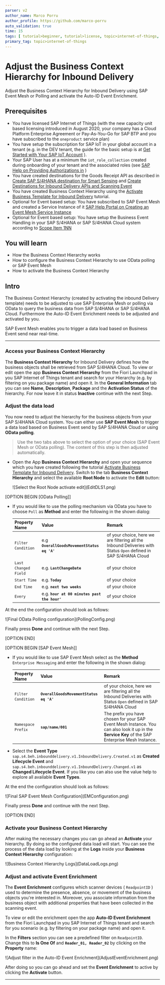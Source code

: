 ```yaml
---
parser: v2
author_name: Marco Porru
author_profile: https://github.com/marco-porru
auto_validation: true
time: 15
tags: [ tutorial>beginner, tutorial>license, topic>internet-of-things, products>sap-internet-of-things, products>sap-business-technology-platform products>sap-event-mesh, products>sap-s-4hana ]
primary_tag: topic>internet-of-things
---
```


# Adjust the Business Context Hierarchy for Inbound Delivery
<!-- description --> Adjust the Business Context Hierarchy for Inbound Delivery using SAP Event Mesh or Polling and activate the Auto-ID Event Enrichment.

## Prerequisites
-   You have licensed SAP Internet of Things (with the new capacity unit based licensing introduced in August 2020, your company has a Cloud Platform Enterprise Agreement or Pay-As-You-Go for SAP BTP and you have subscribed to the `oneproduct` service plan)
-   You have setup the subscription for SAP IoT in your global account in a tenant (e.g. in the DEV tenant, the guide for the basic setup is at [Get Started with Your SAP IoT Account](https://help.sap.com/viewer/195126f4601945cba0886cbbcbf3d364/latest/en-US/bfe6a46a13d14222949072bf330ff2f4.html) ).
-   Your SAP User has at a minimum the `iot_role_collection` created during onboarding of your tenant and the associated roles (see [SAP Help on Providing Authorizations in](https://help.sap.com/viewer/195126f4601945cba0886cbbcbf3d364/latest/en-US/2810dd61e0a8446d839c936f341ec46d.html) )
-   You have created destinations for the Goods Receipt API as described in [Create SAP S/4HANA destination for Smart Sensing](iot-smartsensing-s4destinations) and [Create Destinations for Inbound Delivery APIs and Scanning Event](iot-smartsensing-qcgr-destinations)
-   You have created Business Context Hierarchy using the [Activate Business Template for Inbound Delivery](iot-smartsensing-inbounddelivery-template) tutorial.
-   Optional for Event based setup: You have subscribed to SAP Event Mesh and created a Service Instance of it [SAP Help Portal on Creating an Event Mesh Service Instance](https://help.sap.com/viewer/bf82e6b26456494cbdd197057c09979f/Cloud/en-US/d0483a9e38434f23a4579d6fcc72654b.html)
-   Optional for Event based setup: You have setup the Business Event Handling in your SAP S/4HANA or SAP S/4HANA Cloud system according to [Scope Item 1NN](https://rapid.sap.com/bp/#/browse/scopeitems/1NN)

## You will learn
-   How the Business Context Hierarchy works
-   How to configure the Business Context Hierarchy to use OData polling or SAP Event Mesh
-   How to activate the Business Context Hierarchy

## Intro
The Business Context Hierarchy (created by activating the inbound Delivery template) needs to be adjusted to use SAP Enterprise Mesh or polling via OData to query the business data from SAP S/4HANA or SAP S/4HANA Cloud. Furthermore the Auto-ID Event Enrichment needs to be adjusted and activated by you.

SAP Event Mesh enables you to trigger a data load based on Business Event send near real-time.

---

### Access your Business Context Hierarchy


The **Business Context Hierarchy** for Inbound Delivery defines how the business objects shall be retrieved from SAP S/4HANA Cloud. To view or edit open the app **Business Context Hierarchy** from the Fiori Launchpad in you SAP Internet of Things tenant and search for your Hierarchy (e.g. by filtering on you package name) and open it. In the **General Information** tab you can see **Name**, **Description**, **Package** and the **Activation Status** of the hierarchy. For now leave it in status **Inactive** continue with the next Step.


### Adjust the data load


You now need to adjust the hierarchy for the business objects from your SAP S/4HANA Cloud system. You can either use **SAP Event Mesh** to trigger a data load based on Business Event send by SAP S/4HANA Cloud or using **OData polling**.

> Use the two tabs above to select the option of your choice (SAP Event Mesh or OData polling). The content of this step is then adjusted automatically.

- Open the App **Business Context Hierarchy** and open your sequence which you have created following the tutorial [Activate Business Template for Inbound Delivery](iot-smartsensing-inbounddelivery-template). Switch to the tab **Business Context Hierarchy** and select the available **Root Node** to activate the **Edit** button:

    <!-- border -->![Select the Root Node activate edit](EditDLS1.png)

[OPTION BEGIN [OData Polling]]

-   If you would like to use the polling mechanism via OData you have to choose  `Poll` as **Method** and enter the following in the shown dialog:

    |  Property Name    | Value           | Remark
    |  :-------------   | :-------------  | :-------------
    |  `Filter Condition`       | e.g **`OverallGoodsMovementStatus eq 'A'`** | of your choice, here we are filtering all the Inbound Deliveries with Status `Open` defined in SAP S/4HANA Cloud |
    |  `Last Changed Field`     | e.g. **`LastChangeDate`** | of your choice  |
    |  `Start Time`             | e.g. **`Today`** | of your choice |
    |  `End Time`               | e.g. **`next two weeks`** | of your choice |
    |  `Every`                  | e.g. **`hour at 00 minutes past the hour'`** | of your choice |

At the end the configuration should look as follows:

<!-- border -->![Final OData Polling configuration](PollingConfig.png)

Finally press **Done** and continue with the next Step.

[OPTION END]

[OPTION BEGIN [SAP Event Mesh]]

-   If you would like to use SAP Event Mesh select as the **Method** `Enterprise Messaging` and enter the following in the shown dialog:

    |  Property Name    | Value           | Remark
    |  :-------------   | :-------------  | :-------------
    |  `Filter Condition`          | **`OverallGoodsMovementStatus eq 'A'`** | of your choice, here we are filtering all the Inbound Deliveries with Status `Open` defined in SAP S/4HANA Cloud
    |  `Namespace Prefix`     | **`sap/name/001`** | The prefix you have chosen for your SAP Event Mesh Instance. You can also look it up in the **Service Key** of the SAP Enterprise Mesh Instance.

-   Select the **Event Type** `sap.s4.beh.inbounddelivery.v1.InboundDelivery.Created.v1` as **Created Lifecycle Event** and `sap.s4.beh.inbounddelivery.v1.InboundDelivery.Changed.v1` as **Changed Lifecycle Event**. If you like you can also use the value help to explore all available **Event Types**.

At the end the configuration should look as follows:

<!-- border -->![Final SAP Event Mesh Configuration](EMConfiguration.png)

Finally press **Done** and continue with the next Step.

[OPTION END]


### Activate your Business Context Hierarchy


After making the necessary changes you can go ahead an **Activate** your hierarchy. By doing so the configured data load will start. You can see the process of the data load by looking at the **Logs** inside your **Business Context Hierarchy** configuration:

<!-- border -->![Business Context Hierarchy Logs](DataLoadLogs.png)


### Adjust and activate Event Enrichment

The **Event Enrichment** configures which scanner devices ( `ReadpointID` ) used to determine the presence, absence, or movement of the business objects you're interested in. Moreover, you associate information from the business object with additional properties that have been collected in the scanning event.

To view or edit the enrichment open the app **Auto-ID Event Enrichment** from the Fiori Launchpad in you SAP Internet of Things tenant and search for you scenario (e.g. by filtering on your package name) and open it.

In the **Filters** section you can see a predefined filter on `ReadpointID`. Change this to **Is One Of** and **`Reader_01, Reader_02`** by clicking on the **Property** name:

<!-- border -->![Adjust filter in the Auto-ID Event Enrichment](AdjustEventEnrichment.png)

After doing so you can go ahead and set the **Event Enrichment** to active by clicking the **Activate** button.




---
